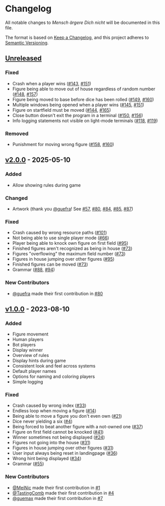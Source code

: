 <!-- This file is part of MenschAergereDichNicht. -->
<!-- Copyright (C) 2023-2025 MeiNic, TastingComb and contributors. -->

<!-- This program is free software: you can redistribute it and/or modify -->
<!-- it under the terms of the GNU General Public License as published by -->
<!-- the Free Software Foundation, either version 3 of the License, or -->
<!-- (at your option) any later version. -->

<!-- This program is distributed in the hope that it will be useful, -->
<!-- but WITHOUT ANY WARRANTY; without even the implied warranty of -->
<!-- MERCHANTABILITY or FITNESS FOR A PARTICULAR PURPOSE.  See the -->
<!-- GNU General Public License for more details. -->

<!-- You should have received a copy of the GNU General Public License -->
<!-- along with this program.  If not, see <https://www.gnu.org/licenses/>. -->

# Changelog

All notable changes to *Mensch ärgere Dich nicht* will be documented in this
file.

The format is based on [Keep a Changelog](https://keepachangelog.com/en/1.1.0/),
and this project adheres to [Semantic
Versioning](https://semver.org/spec/v2.0.0.html).

## [Unreleased]

### Fixed

* Crash when a player wins ([#143], [#151])
* Figure being able to move out of house regardless of random number ([#148], [#157])
* Figure being moved to base before dice has been rolled ([#149], [#160])
* Multiple windows being opened when a player wins ([#145], [#151])
* Figure on startfield must be moved ([#144], [#165])
* Close button doesn't exit the program in a terminal ([#150], [#156])
* Info logging statements not visible on light-mode terminals ([#118], [#119])

### Removed

* Punishment for moving wrong figure ([#158], [#160])

## [v2.0.0] - 2025-05-10

### Added

* Allow showing rules during game

### Changed

* Artwork (thank you [@guefra]! See [#57], [#80], [#84], [#85], [#87])

### Fixed

* Crash caused by wrong resource paths ([#101])
* Not being able to use single player mode ([#66])
* Player being able to knock own figure on first field ([#95])
* Finished figures aren't recognized as being in house ([#73])
* Figures "overflowing" the maximum field number ([#73])
* Figures in house jumping over other figures ([#95])
* Finished figures can be moved ([#73])
* Grammar ([#88], [#94])

### New Contributors

* [@guefra] made their first contribution in [#80]

## [v1.0.0] - 2023-08-10

### Added

* Figure movement
* Human players
* Bot players
* Display winner
* Overview of rules
* Display hints during game
* Consistent look and feel across systems
* Default player names
* Options for naming and coloring players
* Simple logging

### Fixed

* Crash caused by wrong index ([#33])
* Endless loop when moving a figure ([#14])
* Being able to move a figure you don't even own ([#21])
* Dice never yielding a six ([#4])
* Being forced to beat another figure with a not-owned one ([#37])
* Figure on first field cannot be knocked ([#41])
* Winner sometimes not being displayed ([#24])
* Figures not going into the house ([#31])
* Figures in house jumping over other figures ([#31])
* User input always being reset in landingpage ([#36])
* Wrong hint being displayed ([#34])
* Grammar ([#55])

### New Contributors

* [@MeiNic] made their first contribution in [#1]
* [@TastingComb] made their first contribution in [#4]
* [@guemax] made their first contribution in [#7]

[@guefra]: https://github.com/guefra
[@guemax]: https://github.com/guemax
[@TastingComb]: https://github.com/TastingComb
[@MeiNic]: https://github.com/MeiNic

[#165]: https://github.com/MeiNic/MenschAergereDichNicht/pull/165
[#160]: https://github.com/MeiNic/MenschAergereDichNicht/pull/160
[#158]: https://github.com/MeiNic/MenschAergereDichNicht/pull/158
[#157]: https://github.com/MeiNic/MenschAergereDichNicht/pull/157
[#156]: https://github.com/MeiNic/MenschAergereDichNicht/pull/156
[#151]: https://github.com/MeiNic/MenschAergereDichNicht/pull/151
[#150]: https://github.com/MeiNic/MenschAergereDichNicht/pull/150
[#149]: https://github.com/MeiNic/MenschAergereDichNicht/pull/149
[#148]: https://github.com/MeiNic/MenschAergereDichNicht/pull/148
[#145]: https://github.com/MeiNic/MenschAergereDichNicht/pull/145
[#144]: https://github.com/MeiNic/MenschAergereDichNicht/pull/144
[#143]: https://github.com/MeiNic/MenschAergereDichNicht/pull/143
[#119]: https://github.com/MeiNic/MenschAergereDichNicht/pull/119
[#118]: https://github.com/MeiNic/MenschAergereDichNicht/pull/118
[#101]: https://github.com/MeiNic/MenschAergereDichNicht/pull/101
[#100]: https://github.com/MeiNic/MenschAergereDichNicht/pull/100
[#95]: https://github.com/MeiNic/MenschAergereDichNicht/pull/95
[#94]: https://github.com/MeiNic/MenschAergereDichNicht/pull/94
[#88]: https://github.com/MeiNic/MenschAergereDichNicht/pull/88
[#87]: https://github.com/MeiNic/MenschAergereDichNicht/pull/87
[#85]: https://github.com/MeiNic/MenschAergereDichNicht/pull/85
[#84]: https://github.com/MeiNic/MenschAergereDichNicht/pull/84
[#80]: https://github.com/MeiNic/MenschAergereDichNicht/pull/80
[#73]: https://github.com/MeiNic/MenschAergereDichNicht/pull/73
[#66]: https://github.com/MeiNic/MenschAergereDichNicht/pull/66
[#57]: https://github.com/MeiNic/MenschAergereDichNicht/pull/57
[#55]: https://github.com/MeiNic/MenschAergereDichNicht/pull/55
[#41]: https://github.com/MeiNic/MenschAergereDichNicht/pull/41
[#37]: https://github.com/MeiNic/MenschAergereDichNicht/pull/37
[#36]: https://github.com/MeiNic/MenschAergereDichNicht/pull/36
[#34]: https://github.com/MeiNic/MenschAergereDichNicht/pull/34
[#33]: https://github.com/MeiNic/MenschAergereDichNicht/pull/33
[#31]: https://github.com/MeiNic/MenschAergereDichNicht/pull/31
[#24]: https://github.com/MeiNic/MenschAergereDichNicht/pull/24
[#21]: https://github.com/MeiNic/MenschAergereDichNicht/pull/21
[#14]: https://github.com/MeiNic/MenschAergereDichNicht/pull/14
[#7]: https://github.com/MeiNic/MenschAergereDichNicht/pull/7
[#4]: https://github.com/MeiNic/MenschAergereDichNicht/pull/4
[#1]: https://github.com/MeiNic/MenschAergereDichNicht/pull/1

[unreleased]: https://github.com/MeiNic/MenschAergereDichNicht/compare/v2.0.0...HEAD
[v2.0.0]: https://github.com/MeiNic/MenschAergereDichNicht/compare/v1.0.0...v2.0.0
[v1.0.0]: https://github.com/MeiNic/MenschAergereDichNicht/compare/15dd1fdde8c027b6df9a789522ba0752b2b185fe...v1.0.0
